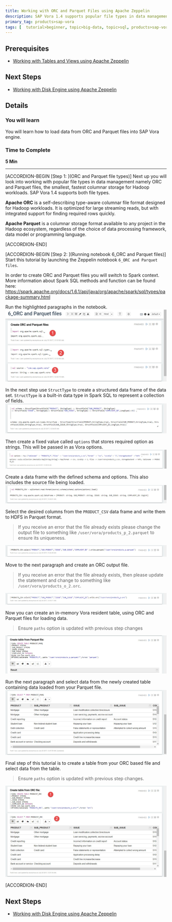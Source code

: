 ```yaml
---
title: Working with ORC and Parquet Files using Apache Zeppelin
description: SAP Vora 1.4 supports popular file types in data management namely ORC and Parquet
primary_tag: products>sap-vora
tags: [  tutorial>beginner, topic>big-data, topic>sql, products>sap-vora ]
---
```


## Prerequisites  
 - [Working with Tables and Views using Apache Zeppelin](https://www.sap.com/developer/tutorials/vora-ova-zeppelin0.html)


## Next Steps
 - [Working with Disk Engine using Apache Zeppelin](https://www.sap.com/developer/tutorials/vora-ova-zeppelin3.html)

## Details
### You will learn  
You will learn how to load data from ORC and Parquet files into SAP Vora engine.

### Time to Complete
**5 Min**

---

[ACCORDION-BEGIN [Step 1: ](ORC and Parquet file types)]
Next up you will look into working with popular file types in data management namely ORC and Parquet files, the smallest, fastest columnar storage for Hadoop workloads. SAP Vora 1.4 supports both file types.

**Apache ORC** is a self-describing type-aware columnar file format designed for Hadoop workloads. It is optimized for large streaming reads, but with integrated support for finding required rows quickly.

**Apache Parquet** is a columnar storage format available to any project in the Hadoop ecosystem, regardless of the choice of data processing framework, data model or programming language.


[ACCORDION-END]

[ACCORDION-BEGIN [Step 2: ](Running notebook 6_ORC and Parquet files)]
Start this tutorial by launching the Zeppelin notebook `6_ORC and Parquet files`.

In order to create ORC and Parquet files you will switch to Spark context. More information about Spark SQL methods and function can be found here:
https://spark.apache.org/docs/1.6.1/api/java/org/apache/spark/sql/types/package-summary.html

Run the highlighted paragraphs in the notebook.
![Create files](zep6_02_14.jpg)

In the next step use `StructType` to create a structured data frame of the data set. `StructType` is a built-in data type in Spark SQL to represent a collection of fields.
![StructType](zep6_03_14.jpg)

Then create a fixed value called `options` that stores required option as strings. This will be passed in as Vora options.
![Vora options](zep6_04_14.jpg)

Create a data frame with the defined schema and options. This also includes the source file being loaded.
![Create a data frame](zep6_05_14.jpg)

Select the desired columns from the `PRODUCT_CSV` data frame and write them to HDFS in Parquet format.
>If you receive an error that the file already exists please change the output file to something like `/user/vora/products_p_2.parquet` to ensure its uniqueness.

![Write to Parquet](zep6_06_14.jpg)

Move to the next paragraph and create an ORC output file.
>If you receive an error that the file already exists, then please update the statement and change to something like `/user/vora/products_o_2.orc`.

![Write to ORC](zep6_07_14.jpg)

Now you can create an in-memory Vora resident table, using ORC and Parquet files for loading data.
>Ensure `paths` option is updated with previous step changes

![Create tables](zep6_08_14.jpg)

Run the next paragraph and select data from the newly created table containing data loaded from your Parquet file.
![Select from table - Parquet](zep6_09_14.jpg)

Final step of this tutorial is to create a table from your ORC based file and select data from the table.
>Ensure `paths` option is updated with previous step changes.

![Select from table - ORC](zep6_10_14.jpg)


[ACCORDION-END]


## Next Steps
 - [Working with Disk Engine using Apache Zeppelin](https://www.sap.com/developer/tutorials/vora-ova-zeppelin3.html)
